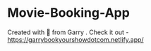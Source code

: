 # Movie-Booking-App

Created with 💖 from Garry .
Check it out - https://garrybookyourshowdotcom.netlify.app/
